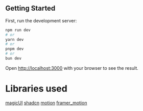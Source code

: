 

## Getting Started

First, run the development server:

```bash
npm run dev
# or
yarn dev
# or
pnpm dev
# or
bun dev
```

Open [http://localhost:3000](http://localhost:3000) with your browser to see the result.


# Libraries used
[magicUI](https://magicui.design/)
[shadcn](https://ui.shadcn.com/)
[motion](https://motion.dev/)
[framer_motion](https://framermotion.framer.website/)